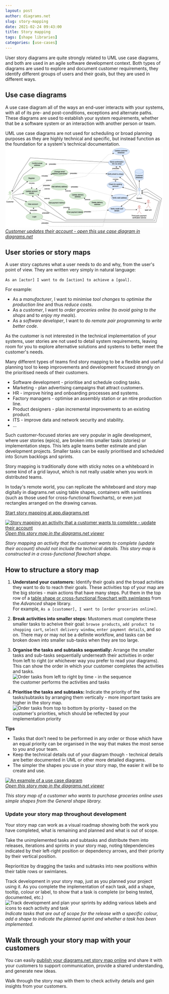 ```yaml
---
layout: post
author: diagrams.net
slug: story-mapping
date: 2021-02-24 09:43:00
title: Story mapping 
tags: [shape libraries]
categories: [use-cases]
---
```


User story diagrams are quite strongly related to UML use case diagrams, and both are used in an agile software development context. Both types of diagrams are used to explore and document customer requirements, they identify different groups of users and their goals, but they are used in different ways. 

## Use case diagrams

A use case diagram all of the ways an end-user interacts with your systems, with all of its pre- and post-conditions, exceptions and alternate paths. These diagrams are used to establish your system requirements, whether that be a software system or an interaction with another person or team. 

UML use case diagrams are not used for scheduling or broad planning purposes as they are highly technical and specific, but instead function as the foundation for a system's technical documentation. 
<br />[<img src="/assets/img/blog/uml-use-case-example.png" style="width=100%;max-width:500px;height:auto;" alt="An example of a use case diagram">](https://viewer.diagrams.net/?highlight=0000ff&edit=_blank&layers=1&nav=1&title=story-map.drawio#R7V1tk6M2Ev41rsp9GBcCBOLjvOxm7273MpW55JJPKQyyrSw2PpBnPPn1EViyQYIBvyHGzFZtjZGReHm6n261Wu2Rdb%2FY%2FJj4q%2Fm3OMTRyDTCzch6GJkm8KDL%2FmQtr7zFRua2ZZaQkLftG57IX5g3Grx1TUKclk6kcRxRsio3BvFyiQNaavOTJH4pnzaNo%2FJVV%2F4MKw1PgR%2Bprf8jIZ1vW03LcvZffMFkNheXdqC9%2FWbhi7P5o6RzP4xfCk3Wp5F1n8Qx3X5abO5xlL0%2B8WL%2BeP73TzMy%2Bc%2Fv%2F5o4P3%2F%2FzZ3%2F%2BMW92Q72%2BZAuu2dI8JKed2gO77MfrfkLu1%2BnNF7ghD8zfRVvkj3%2BKvu4XkS3AY2TkXX3jBNK2Lv%2B6k9w9BinhJJ4yU6ZxJSNUTjhNiKz7Asar1jrnC4idgDYx2m8pJ%2F9BYky%2BfqCo2ecnc%2B%2F4NIE2Ju%2B8%2FkIAXsFOLt2SpP4O76Po%2BxO2P1ZyJxYjrP7RqCdX4VEUeHMEGIU2qydPzy7SbyRxKXhVYMd%2Fkx1MHtfNHll%2FfgoSEg%2F1xrX4scvexEUTfOC8Dm8zedCP9uNvMeVfeDQHiJBhqXgiUOmKPxwGS%2FZn7skXi9DnA1ksKM%2F14uVOMFPAtYSJ3Qez%2BIlQzzOkMxf7p%2BY0lcOlb%2BmsQpwEcfsuACFkf9j7aGfzvMrA37w6FMG9DJvMY09WtltH4EVe%2FR4nQT4jfMQpyc%2FmeE3xzOMavQTHPmUPJdvrwrLvOttkvivhRNWMVnStDDyY9awFyoAvLJUOVBSeLmD5UodzIYO0Cp3sB1HEr3tTe8Fcff0p8imrZDQKsEBzuxGldDmbFOWMoUdZOJZkDCMchHHKfnLn%2BTjZXLH3zobHN6N4EOFxNaSBDdZfLC9nWgWyK021tKHMQY219fDREpB9MZ03bEYS0iBPRZWXQwUT6cpE3mZZc4ALlKg%2FWUV%2BhRnFw8CRjfZzYaY%2BiSqADuKmJuQofYyJxQ%2Frfxcf1%2BYq1KGf89boJr%2FZRKqsQf1NuVSlsIzJUsBVEsBzApTAS9lKlxdlqKFBWhrTC5tKbyWlgKdaCdOA1KlVbyheBlqYdXzs6jbSKKeg0rKBc7CqQCNESiNe%2BOOXdQVowIDfijouRQUnqqhx3lylsT6jge78LOcwflZsIEiTPbuS0iY53G7ADTGqEw%2BN6Y3droiCU9B%2BjYMc08rYk%2BVvwM%2FDBlGg3S6AJD1z9XudX2QeiOpC9e4kdU9rW6XyrLX5XY1cSqwjRMdrS6cKAWk3bz0gyO39AflGCbUzZHuB0c2cqTZkiPBqTHM06BU40LXRZLum8p1Y4wNYNq9Z0lTQekBR%2FiDJQszOSkm73q6PUlkKEAMe1kH2C0pUWu0ToSUrpURUY292TOibZ666CFm2lKPCxKkGmLdzrNX%2FusC5%2FfELjGPw0FyI18n3XMj0u1BQudwD1IvOaaMtehtlgeTaXbkpykJRPNnEokrMp4QJ%2FGHYC38%2B07cTret22nrJFmoprvojICen2W3Av4WywIxjduFJXvvhRof874zKqBWLwcY6sTv2tcgGqeCjmO5ZZ3sf%2FxMJdJPORpF12fAaR3AlDKpEDQ1%2Bz5A1bxfcUKm2V0HCQ5JBlngJ2EfkPMxmgZVyDkBwpPpJZGTc%2BCQ9rin433Yvyb7Z8KW9k9vSo667HBVk3ynZuVtb%2BssAM6T2djZHN9DH9p3Nu0za5yhbtTPU9Mirtv59GrYbq%2BP7vubDwphK%2B5ZmfvLWbYqgRfMbxkVliSMH9Yp0xl%2Fgf8xSD9UznSB2jNdAAAqEn0h1FK4jd9JMdZmlGNt%2B4DcPtx2SADw4rzcNipgak2ZARULjddNzFwJ3lwgNmE5gfBEv6kDYlaDArsZpiBmknHyekn%2Bz84Y5OxS5mOkm49N1Sl6Ymy2le4pSRZ%2BvqnTNCKy%2FJ6dR%2Fw9nkNEUIoPQEM3glaFQ7TbxGuEPuMnP1XVTeznDV4ZsiFOrGbYJlvYvk52DX7wfZaD%2BdOasmGwQJRjB9tg3R9sdyuUAltPjf04FdCii0HbzYIl3hD6m3Bv2OffC%2B0Pm8IXD9mLuclhzQ4fGb2zB83s7UPLBc2%2BuEZW2ymrVZPv2o1rZKk29ek1pXhRq85n3Z4fb7X6flecwXhnCi3Nbl1DVehON%2BLbZicK%2FY4U0W6b1a81citSkwp6SJZBtL6azIGtYL41ITEtET8763ZKISgi%2FuSVB7hgYNc%2BXBWHFthtrZymVivpqR6wTu3sILBbk0ZVyKZ0YLnsw4lx3d30Z9zd0outLpf9jGckpRXViQYQzJVrRTjaa0V4R0xPBkehoK1%2FU5O7d%2BmqQlKtKg81FAmyvQM7QHknmd3UwZE6lOsWXWZ7vNev3NAObEhjrihyJI%2Bv9yHoXXZBHxnpyhaXWhObrTXnG1Rs0rhuxeZKUKvZxtjwUNk57H%2FCKehxgYShKrae4jkGKnsHCJWKFFZ0kMogooYyiJ68p9PtwP0AYHDVecDblSSyzHjbsktQ9D8zXihPAcav8YwsVQwHMGG1ZU3VnUptq77ArwS%2FjArVKAcIk7Si7VasenYcVzhilaRvcYV3snPTblsqT2%2BKmKeuv1y3dfQa12NcV5Sa6rE1VJOL7rdZRZlQy8m6A6ReKdIFtYd0oRpz%2F%2B%2BcJOENe1L6Oiru7xuZTsRu526SsE8zutUoMmUqxTPGUpw8k6A%2B86h3qQpTFOCgMlVhgqANjQtKgpKqgHT%2FZgDStfHlHdWWaZ1gfXJw%2FzQoVRq%2BruwF1LjRBXigXOn1vNkLlzel8I39u6yN9e2BJdWZlyuvMkHdptRRTem320fWcPv4zw%2Bb2AZTJFcQqqiu1q1NVIN093McZHnxU%2FZamKnZkJSS5awPEYUebXNwHN3KuCtGVVXyNWiRLj8I2KTIt23rhs08Iknvgi7npf3J1u6kTm%2FSPmIpbgCY6F3mtvtV2q43oNQwXkegHFG5bAigaK097ejK%2B353MJ0a8T9qfb8uy%2FWiq%2B9IV9pYX2Si7W9fWqcWcDku50MupyaWLGtzPhA8tIPk%2Boqp50XFDh5RCuMdCxloK2VQq4FAQzcQoiRAI05ayMCT0rlEPnqdasua3YlBEeUeB6LZ1vsoPwuPMPNDQEVvWTY4rBhPa1T0Vh6Aw4rytNcVrXlQ8IhasENA5eQfcj3NY9RVof7d4aQ3DwIYR0y4hgkUXy%2FTplG6tvv0BajWm3A0RWSAHJGBTQEW98AOnrQx2W3aZ6xkC3Qx0QNAV5rcte06a%2FszbbpCkFJc2mvaxY6cAzt4Ndku9VeQNcTq4GfknX7FLFVVurSgwrZRTEerBQVATfr8Jc2zXfL0FgNv%2FMUqyj7dsP%2BFipHrPC0mK9Ral8JE8YbKZFRMVuFCUMxs4U3t00irsmzKUlUlIkIUePjtEhW1JbUGhiCGYlKaiDkWk2TEeQdAzQ6TOKZFDWZvYv4tDrP83E9%2FAw%3D%3D)
<br />[_Customer updates their account - open this use case diagram in diagrams.net_](https://viewer.diagrams.net/?highlight=0000ff&edit=_blank&layers=1&nav=1&title=story-map.drawio#R7V1tk6M2Ev41rsp9GBcCBOLjvOxm7273MpW55JJPKQyyrSw2PpBnPPn1EViyQYIBvyHGzFZtjZGReHm6n261Wu2Rdb%2FY%2FJj4q%2Fm3OMTRyDTCzch6GJkm8KDL%2FmQtr7zFRua2ZZaQkLftG57IX5g3Grx1TUKclk6kcRxRsio3BvFyiQNaavOTJH4pnzaNo%2FJVV%2F4MKw1PgR%2Bprf8jIZ1vW03LcvZffMFkNheXdqC9%2FWbhi7P5o6RzP4xfCk3Wp5F1n8Qx3X5abO5xlL0%2B8WL%2BeP73TzMy%2Bc%2Fv%2F5o4P3%2F%2FzZ3%2F%2BMW92Q72%2BZAuu2dI8JKed2gO77MfrfkLu1%2BnNF7ghD8zfRVvkj3%2BKvu4XkS3AY2TkXX3jBNK2Lv%2B6k9w9BinhJJ4yU6ZxJSNUTjhNiKz7Asar1jrnC4idgDYx2m8pJ%2F9BYky%2BfqCo2ecnc%2B%2F4NIE2Ju%2B8%2FkIAXsFOLt2SpP4O76Po%2BxO2P1ZyJxYjrP7RqCdX4VEUeHMEGIU2qydPzy7SbyRxKXhVYMd%2Fkx1MHtfNHll%2FfgoSEg%2F1xrX4scvexEUTfOC8Dm8zedCP9uNvMeVfeDQHiJBhqXgiUOmKPxwGS%2FZn7skXi9DnA1ksKM%2F14uVOMFPAtYSJ3Qez%2BIlQzzOkMxf7p%2BY0lcOlb%2BmsQpwEcfsuACFkf9j7aGfzvMrA37w6FMG9DJvMY09WtltH4EVe%2FR4nQT4jfMQpyc%2FmeE3xzOMavQTHPmUPJdvrwrLvOttkvivhRNWMVnStDDyY9awFyoAvLJUOVBSeLmD5UodzIYO0Cp3sB1HEr3tTe8Fcff0p8imrZDQKsEBzuxGldDmbFOWMoUdZOJZkDCMchHHKfnLn%2BTjZXLH3zobHN6N4EOFxNaSBDdZfLC9nWgWyK021tKHMQY219fDREpB9MZ03bEYS0iBPRZWXQwUT6cpE3mZZc4ALlKg%2FWUV%2BhRnFw8CRjfZzYaY%2BiSqADuKmJuQofYyJxQ%2Frfxcf1%2BYq1KGf89boJr%2FZRKqsQf1NuVSlsIzJUsBVEsBzApTAS9lKlxdlqKFBWhrTC5tKbyWlgKdaCdOA1KlVbyheBlqYdXzs6jbSKKeg0rKBc7CqQCNESiNe%2BOOXdQVowIDfijouRQUnqqhx3lylsT6jge78LOcwflZsIEiTPbuS0iY53G7ADTGqEw%2BN6Y3droiCU9B%2BjYMc08rYk%2BVvwM%2FDBlGg3S6AJD1z9XudX2QeiOpC9e4kdU9rW6XyrLX5XY1cSqwjRMdrS6cKAWk3bz0gyO39AflGCbUzZHuB0c2cqTZkiPBqTHM06BU40LXRZLum8p1Y4wNYNq9Z0lTQekBR%2FiDJQszOSkm73q6PUlkKEAMe1kH2C0pUWu0ToSUrpURUY292TOibZ666CFm2lKPCxKkGmLdzrNX%2FusC5%2FfELjGPw0FyI18n3XMj0u1BQudwD1IvOaaMtehtlgeTaXbkpykJRPNnEokrMp4QJ%2FGHYC38%2B07cTret22nrJFmoprvojICen2W3Av4WywIxjduFJXvvhRof874zKqBWLwcY6sTv2tcgGqeCjmO5ZZ3sf%2FxMJdJPORpF12fAaR3AlDKpEDQ1%2Bz5A1bxfcUKm2V0HCQ5JBlngJ2EfkPMxmgZVyDkBwpPpJZGTc%2BCQ9rin433Yvyb7Z8KW9k9vSo667HBVk3ynZuVtb%2BssAM6T2djZHN9DH9p3Nu0za5yhbtTPU9Mirtv59GrYbq%2BP7vubDwphK%2B5ZmfvLWbYqgRfMbxkVliSMH9Yp0xl%2Fgf8xSD9UznSB2jNdAAAqEn0h1FK4jd9JMdZmlGNt%2B4DcPtx2SADw4rzcNipgak2ZARULjddNzFwJ3lwgNmE5gfBEv6kDYlaDArsZpiBmknHyekn%2Bz84Y5OxS5mOkm49N1Sl6Ymy2le4pSRZ%2BvqnTNCKy%2FJ6dR%2Fw9nkNEUIoPQEM3glaFQ7TbxGuEPuMnP1XVTeznDV4ZsiFOrGbYJlvYvk52DX7wfZaD%2BdOasmGwQJRjB9tg3R9sdyuUAltPjf04FdCii0HbzYIl3hD6m3Bv2OffC%2B0Pm8IXD9mLuclhzQ4fGb2zB83s7UPLBc2%2BuEZW2ymrVZPv2o1rZKk29ek1pXhRq85n3Z4fb7X6flecwXhnCi3Nbl1DVehON%2BLbZicK%2FY4U0W6b1a81citSkwp6SJZBtL6azIGtYL41ITEtET8763ZKISgi%2FuSVB7hgYNc%2BXBWHFthtrZymVivpqR6wTu3sILBbk0ZVyKZ0YLnsw4lx3d30Z9zd0outLpf9jGckpRXViQYQzJVrRTjaa0V4R0xPBkehoK1%2FU5O7d%2BmqQlKtKg81FAmyvQM7QHknmd3UwZE6lOsWXWZ7vNev3NAObEhjrihyJI%2Bv9yHoXXZBHxnpyhaXWhObrTXnG1Rs0rhuxeZKUKvZxtjwUNk57H%2FCKehxgYShKrae4jkGKnsHCJWKFFZ0kMogooYyiJ68p9PtwP0AYHDVecDblSSyzHjbsktQ9D8zXihPAcav8YwsVQwHMGG1ZU3VnUptq77ArwS%2FjArVKAcIk7Si7VasenYcVzhilaRvcYV3snPTblsqT2%2BKmKeuv1y3dfQa12NcV5Sa6rE1VJOL7rdZRZlQy8m6A6ReKdIFtYd0oRpz%2F%2B%2BcJOENe1L6Oiru7xuZTsRu526SsE8zutUoMmUqxTPGUpw8k6A%2B86h3qQpTFOCgMlVhgqANjQtKgpKqgHT%2FZgDStfHlHdWWaZ1gfXJw%2FzQoVRq%2BruwF1LjRBXigXOn1vNkLlzel8I39u6yN9e2BJdWZlyuvMkHdptRRTem320fWcPv4zw%2Bb2AZTJFcQqqiu1q1NVIN093McZHnxU%2FZamKnZkJSS5awPEYUebXNwHN3KuCtGVVXyNWiRLj8I2KTIt23rhs08Iknvgi7npf3J1u6kTm%2FSPmIpbgCY6F3mtvtV2q43oNQwXkegHFG5bAigaK097ejK%2B353MJ0a8T9qfb8uy%2FWiq%2B9IV9pYX2Si7W9fWqcWcDku50MupyaWLGtzPhA8tIPk%2Boqp50XFDh5RCuMdCxloK2VQq4FAQzcQoiRAI05ayMCT0rlEPnqdasua3YlBEeUeB6LZ1vsoPwuPMPNDQEVvWTY4rBhPa1T0Vh6Aw4rytNcVrXlQ8IhasENA5eQfcj3NY9RVof7d4aQ3DwIYR0y4hgkUXy%2FTplG6tvv0BajWm3A0RWSAHJGBTQEW98AOnrQx2W3aZ6xkC3Qx0QNAV5rcte06a%2FszbbpCkFJc2mvaxY6cAzt4Ndku9VeQNcTq4GfknX7FLFVVurSgwrZRTEerBQVATfr8Jc2zXfL0FgNv%2FMUqyj7dsP%2BFipHrPC0mK9Ral8JE8YbKZFRMVuFCUMxs4U3t00irsmzKUlUlIkIUePjtEhW1JbUGhiCGYlKaiDkWk2TEeQdAzQ6TOKZFDWZvYv4tDrP83E9%2FAw%3D%3D)

## User stories or story maps

A user story captures what a user needs to do and why, from the user's point of view. They are written very simply in natural language:

```As an [actor] I want to do [action] to achieve a [goal].```

For example: 
* As a _manufacturer_, I want to minimise _tool changes_ to _optimise the production line_ and thus _reduce costs_.
* As a _customer_, I want to _order groceries online_ (to _avoid going to the shops_ and to _enjoy my meals_).
* As a _software developer_, I want to do _remote pair programming_ to _write better code_.

As the customer is not interested in the technical implementation of your systems, user stories are not used to detail system requirements, leaving room for you to explore alternative solutions and systems to better meet the customer's needs.

Many different types of teams find story mapping to be a flexible and useful planning tool to keep improvements and development focused strongly on the prioritised needs of their customers.

* Software development - prioritise and schedule coding tasks.
* Marketing - plan advertising campaigns that attract customers.
* HR - improve hiring and onboarding processes and systems.
* Factory managers - optimise an assembly station or an ntire production line.
* Product designers - plan incremental improvements to an existing product.
* ITS - improve data and network security and stability.
* ...

Such customer-focused stories are very popular in agile development, where user stories (epics), are broken into smaller tasks (stories) or implementation steps. This lets agile teams better estimate and plan development projects. Smaller tasks can be easily prioritised and scheduled into Scrum backlogs and sprints. 

Story mapping is traditionally done with sticky notes on a whiteboard in some kind of a grid layout, which is not really usable when you work in distributed teams. 

In today's remote world, you can replicate the whiteboard and story map digitally in diagrams.net using table shapes, containers with swimlines (such as those used for cross-functional flowcharts), or even just rectangles arranged on the drawing canvas. 

[Start story mapping at app.diagrams.net](https://app.diagrams.net/?splash=0)

[<img src="/assets/img/blog/story-mapping-example-update-account.png" style="max-width:100%;height:auto;" alt="Story mapping an activity that a customer wants to complete - update their account">](https://viewer.diagrams.net/?lightbox=1&highlight=0000ff&page=1&edit=_blank&layers=1&nav=1&title=#Uhttps%3A%2F%2Fraw.githubusercontent.com%2Fjgraph%2Fdrawio-diagrams%2Fmaster%2Fblog%2Fstory-map.drawio)
<br />[_Open this story map in the diagrams.net viewer_](https://viewer.diagrams.net/?lightbox=1&highlight=0000ff&page=1&edit=_blank&layers=1&nav=1&title=#Uhttps%3A%2F%2Fraw.githubusercontent.com%2Fjgraph%2Fdrawio-diagrams%2Fmaster%2Fblog%2Fstory-map.drawio)

_Story mapping an activity that the customer wants to complete (update their account) should not include the technical details. This story map is constructed in a cross-functional flowchart shape._

## How to structure a story map

1. **Understand your customers:** Identify their goals and the broad actvities they want to do to reach their goals. These activities top of your map are the big stories - main actions that have many steps. Put them in the top row of a [table shape or cross-functional flowchart with swimlanes](/blog/tables.html) from the _Advanced_ shape library. 
<br />For example, ``As a [customer], I want to [order groceries online]``. 

2. **Break activities into smaller steps:** Mustomers must complete these smaller tasks to acheive their goal: ``browse products``, ``add product to shopping cart``, ``select delivery window``, ``enter payment details``, and so on. There may or may not be a definite workflow, and tasks can be broken down into smaller sub-tasks when they are too large.

3. **Organise the tasks and subtasks sequentially:** Arrange the smaller tasks and sub-tasks sequentially underneath their activities in order from left to right (or whichever way you prefer to read your diagrams). This can show the order in which your customer completes the activities and tasks.
<br /><img src="/assets/img/blog/story-mapping-order-by-time.png" style="width=100%;max-width:400px;height:auto;" alt="Order tasks from left to right by time - in the sequence the customer performs the activities and tasks">

4. **Prioritise the tasks and subtasks:** Indicate the priority of the tasks/subtasks by arranging them vertically - more important tasks are higher in the story map.
<br /><img src="/assets/img/blog/story-mapping-order-by-priority.png" style="width=100%;max-width:400px;height:auto;" alt="Order tasks from top to bottom by priority - based on the customer's priorities, which should be reflected by your implementation priority">

**Tips** 

* Tasks that don't need to be performed in any order or those which have an equal priority can be organised in the way that makes the most sense to you and your team.
* Keep the technical details out of your diagram though - technical details are better documented in UML or other more detailed diagrams.
* The simpler the shapes you use in your story map, the easier it will be to create and use. 

[<img src="/assets/img/blog/story-mapping-example-purchase-groceries.png" style="max-width:100%;height:auto;" alt="An example of a use case diagram">](https://viewer.diagrams.net/?lightbox=1&highlight=0000ff&edit=_blank&layers=1&nav=1&title=#Uhttps%3A%2F%2Fraw.githubusercontent.com%2Fjgraph%2Fdrawio-diagrams%2Fmaster%2Fblog%2Fstory-map.drawio)
<br />[_Open this story map in the diagrams.net viewer_](https://viewer.diagrams.net/?lightbox=1&highlight=0000ff&edit=_blank&layers=1&nav=1&title=#Uhttps%3A%2F%2Fraw.githubusercontent.com%2Fjgraph%2Fdrawio-diagrams%2Fmaster%2Fblog%2Fstory-map.drawio)

_This story map of a customer who wants to purchase groceries online uses simple shapes from the General shape library._

### Update your story map throughout development

Your story map can work as a visual roadmap showing both the work you have completed, what is remaining and planned and what is out of scope.

Take the unimplemented tasks and subtasks and distribute them into releases, iterations and sprints in your story map, noting tdependencies indicated by their left-right position or dependency arrows, and their priority by their vertical position. 

Reprioritize by dragging the tasks and subtasks into new positions within their table rows or swimlanes.

Track development in your story map, just as you planned your project using it. As you complete the implementation of each task, add a shape, tooltip, colour or label, to show that a task is complete (or being tested, documented, etc.)
<br /><img src="/assets/img/blog/story-mapping-sprints.png" style="width=100%;max-width:500px;height:auto;" alt="Track development and plan your sprints by adding various labels and icons to each activity and task"> 
<br />_Indicate tasks that are out of scope for the release with a specific colour, add a shape to indicate the planned sprint and whether a task has been implemented._

## Walk through your story map with your customers

You can easily [publish your diagrams.net story map online](/blog/share-diagrams-via-google.html) and share it with your customers to support communication, provide a shared understanding, and generate new ideas. 

Walk through the story map with them to check activity details and gain insights from your customers. 